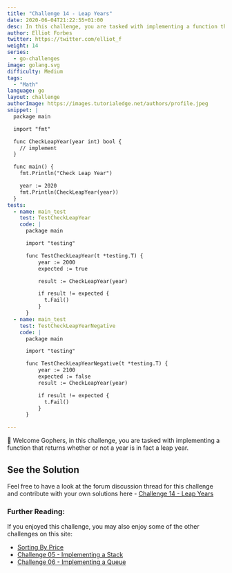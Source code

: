 ```yaml
---
title: "Challenge 14 - Leap Years"
date: 2020-06-04T21:22:55+01:00
desc: In this challenge, you are tasked with implementing a function that returns whether or not a year is a leap year.
author: Elliot Forbes
twitter: https://twitter.com/elliot_f
weight: 14
series: 
  - go-challenges
image: golang.svg 
difficulty: Medium
tags:
  - "Math"
language: go
layout: challenge
authorImage: https://images.tutorialedge.net/authors/profile.jpeg
snippet: |
  package main

  import "fmt"

  func CheckLeapYear(year int) bool {
    // implement
  }

  func main() {
    fmt.Println("Check Leap Year")

    year := 2020
    fmt.Println(CheckLeapYear(year))
  }
tests:
  - name: main_test
    test: TestCheckLeapYear
    code: |
      package main

      import "testing"

      func TestCheckLeapYear(t *testing.T) {
          year := 2000 
          expected := true

          result := CheckLeapYear(year)

          if result != expected {
            t.Fail()
          }
      }
  - name: main_test
    test: TestCheckLeapYearNegative
    code: |
      package main

      import "testing"

      func TestCheckLeapYearNegative(t *testing.T) {
          year := 2100 
          expected := false
          result := CheckLeapYear(year)

          if result != expected {
            t.Fail()
          }
      }

---
```


👋 Welcome Gophers, in this challenge, you are tasked with implementing a function that returns whether or not a year is in fact a leap year.

## See the Solution

Feel free to have a look at the forum discussion thread for this challenge and contribute with your own solutions here - [Challenge 14 - Leap Years](https://discuss.tutorialedge.net/t/challenge-14-leap-years/35) 

### Further Reading:

If you enjoyed this challenge, you may also enjoy some of the other challenges on this site:

* [Sorting By Price](/challenges/go/sort-by-price/)
* [Challenge 05 - Implementing a Stack](/challenges/go/implementing-a-stack/)
* [Challenge 06 - Implementing a Queue](/challenges/go/implementing-a-queue/)